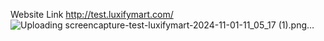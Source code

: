 Website Link
http://test.luxifymart.com/
![Uploading screencapture-test-luxifymart-2024-11-01-11_05_17 (1).png…]()

